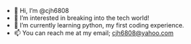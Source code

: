 - 👋 Hi, I’m @cjh6808
- 👀 I’m interested in breaking into the tech world!
- 🌱 I’m currently learning python, my first coding experience.
- 📫 You can reach me at my email; cjh6808@yahoo.com

<!---
cjh6808/cjh6808 is a ✨ special ✨ repository because its `README.md` (this file) appears on your GitHub profile.
You can click the Preview link to take a look at your changes.
--->
